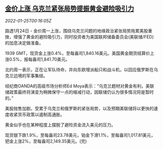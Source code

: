 <!--1643070662000-->
[金价上涨 乌克兰紧张局势提振黄金避险吸引力](https://cn.reuters.com/article/precious-metals-0124-mon-idCNKBS2JZ00R)
------

<div><i>2022-01-25T00:16:05Z</i></div><p>路透1月24日 - 金价周一上涨，围绕乌克兰问题的地缘政治紧张局势拖累美股重挫，增强了黄金的避险吸引力，同时投资者为美国联邦储备委员会(美联储/FED)的加息决定做准备。</p><p>1939 GMT，现货金上涨0.4%，至每盎司1,840.16美元。美国黄金期货结算价上涨0.5%，报每盎司1,841.70美元。</p><p>北约周一表示，正在让军队待命，并向东欧增派船只和战斗机，以回应俄罗斯在乌克兰边境的军事集结。</p><p>经纪商OANDA的高级市场分析师Ed Moya表示：“乌克兰题材对黄金有利，美联储政策最终将演变为稍微保守一点的缩减行动，因联储仍认为很多情况将是暂时的。”</p><p>美股抛售加剧，受累于乌克兰和俄罗斯的紧张局势，以及预期美联储将以更快的速度收紧货币政策以遏制高通胀。</p><p>黄金似乎也在某种程度上摆脱了避险资金流入美元的压力。</p><p>现货银下跌1.9%，至每盎司23.78美元，铂金下滑1.1%，至每盎司1,017.81美元，钯金上涨2%，至每盎司2,149.35美元。(完)</p>
